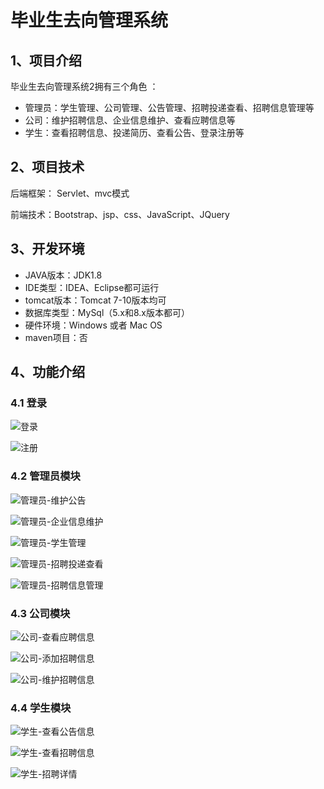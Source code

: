 # 毕业生去向管理系统


## 1、项目介绍

毕业生去向管理系统2拥有三个角色 ：

- 管理员：学生管理、公司管理、公告管理、招聘投递查看、招聘信息管理等
- 公司：维护招聘信息、企业信息维护、查看应聘信息等
- 学生：查看招聘信息、投递简历、查看公告、登录注册等


## 2、项目技术

后端框架： Servlet、mvc模式

前端技术：Bootstrap、jsp、css、JavaScript、JQuery

## 3、开发环境

- JAVA版本：JDK1.8
- IDE类型：IDEA、Eclipse都可运行
- tomcat版本：Tomcat 7-10版本均可
- 数据库类型：MySql（5.x和8.x版本都可） 
- 硬件环境：Windows 或者 Mac OS
- maven项目：否


## 4、功能介绍

### 4.1 登录

![登录](https://project-images-1256969109.cos.ap-chongqing.myqcloud.com/Typora-Images/202207200031456.jpg)

![注册](https://project-images-1256969109.cos.ap-chongqing.myqcloud.com/Typora-Images/202207200031015.jpg)

### 4.2 管理员模块

![管理员-维护公告](https://project-images-1256969109.cos.ap-chongqing.myqcloud.com/Typora-Images/202207200031550.jpg)

![管理员-企业信息维护](https://project-images-1256969109.cos.ap-chongqing.myqcloud.com/Typora-Images/202207200031285.jpg)

![管理员-学生管理](https://project-images-1256969109.cos.ap-chongqing.myqcloud.com/Typora-Images/202207200031346.jpg)

![管理员-招聘投递查看](https://project-images-1256969109.cos.ap-chongqing.myqcloud.com/Typora-Images/202207200031455.jpg)

![管理员-招聘信息管理](https://project-images-1256969109.cos.ap-chongqing.myqcloud.com/Typora-Images/202207200031941.jpg)

### 4.3 公司模块

![公司-查看应聘信息](https://project-images-1256969109.cos.ap-chongqing.myqcloud.com/Typora-Images/202207200032953.jpg)

![公司-添加招聘信息](https://project-images-1256969109.cos.ap-chongqing.myqcloud.com/Typora-Images/202207200032843.jpg)

![公司-维护招聘信息](https://project-images-1256969109.cos.ap-chongqing.myqcloud.com/Typora-Images/202207200032851.jpg)

### 4.4 学生模块

![学生-查看公告信息](https://project-images-1256969109.cos.ap-chongqing.myqcloud.com/Typora-Images/202207200032263.jpg)

![学生-查看招聘信息](https://project-images-1256969109.cos.ap-chongqing.myqcloud.com/Typora-Images/202207200032641.jpg)

![学生-招聘详情](https://project-images-1256969109.cos.ap-chongqing.myqcloud.com/Typora-Images/202207200032455.jpg)



